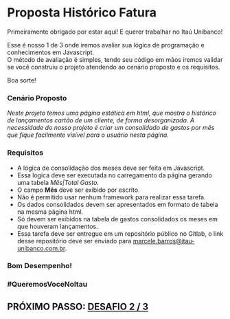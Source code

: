 # Proposta Histórico Fatura

Primeiramente obrigado por estar aqui! E querer trabalhar no Itaú Unibanco! 

Esse é nosso 1 de 3 onde iremos avaliar sua lógica de programação e conhecimentos em Javascript.  
O método de avaliação é simples, tendo seu código em mãos iremos validar se você construiu o projeto atendendo ao cenário proposto e os requisitos.

Boa sorte!

### Cenário Proposto

_Neste projeto temos uma página estática em html, que mostra o histórico de lançamentos cartão de um cliente, de forma desorganizada._
_A necessidade do nosso projeto é criar um consolidado de gastos por mês que fique facilmente visível para o usuário nesta página._

### Requisitos

* A lógica de consolidação dos meses deve ser feita em Javascript.
* Essa logica deve ser executada no carregamento da página gerando uma tabela *Mês|Total Gasto*.
* O campo **Mês** deve ser exibido por escrito.
* Não é permitido usar nenhum framework para realizar essa tarefa.
* Os dados consolidados devem ser apresentados em formato de tabela na mesma página html.
* Só devem ser exibidos na tabela de gastos consolidados os meses em que houveram lançamentos.
* Essa tarefa deve ser entregue em um repositório público no Gitlab, o link desse repositório deve ser enviado para marcele.barros@itau-unibanco.com.br.

### Bom Desempenho!

### #QueremosVoceNoItau

## PRÓXIMO PASSO: [DESAFIO 2 / 3](https://gitlab.com/desafio3/desafio-integracao-framework)